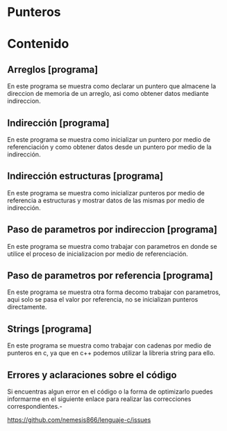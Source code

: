 Punteros
========

# Contenido

## Arreglos [programa]

En este programa se muestra como declarar un puntero que almacene la direccion de memoria de un arreglo, asi como obtener datos mediante indireccion.

## Indirección [programa]

En este programa se muestra como inicializar un puntero por medio de referenciación y como obtener datos desde un puntero por medio de la indirección.

## Indirección estructuras [programa]

En este programa se muestra como inicializar punteros por medio de referencia a estructuras y mostrar datos de las mismas por medio de indirección.

## Paso de parametros por indireccion [programa]

En este programa se muestra como trabajar con parametros en donde se utilice el proceso de inicializacion por medio de referenciación.

## Paso de parametros por referencia [programa]

En este programa se muestra otra forma decomo trabajar con parametros, aqui solo se pasa el valor por referencia, no se inicializan punteros directamente.

## Strings [programa]

En este programa se muestra como trabajar con cadenas por medio de punteros en c, ya que en c++ podemos utilizar la libreria string para ello.

## Errores y aclaraciones sobre el código

Si encuentras algun error en el código o la forma de optimizarlo puedes informarme en el siguiente enlace para realizar las correcciones correspondientes.-

<a href="https://github.com/nemesis866/Lenguaje-c/issues">https://github.com/nemesis866/lenguaje-c/issues</a>